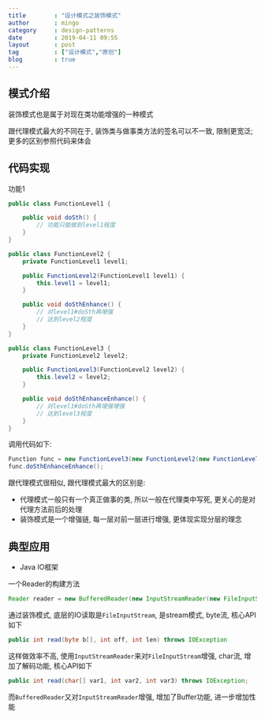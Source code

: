 ```yaml
---
title        : "设计模式之装饰模式"
author       : mingo
category     : design-patterns
date         : 2019-04-11 09:55
layout       : post
tag          : ["设计模式","原创"]
blog         : true
---
```


## 模式介绍

装饰模式也是属于对现在类功能增强的一种模式

跟代理模式最大的不同在于, 装饰类与做事类方法的签名可以不一致, 限制更宽泛; 更多的区别参照代码来体会

## 代码实现

功能1

```java
public class FunctionLevel1 {

    public void doSth() {
        // 功能只能做到level1程度
    }
}
```

```java
public class FunctionLevel2 {
    private FunctionLevel1 level1;

    public FunctionLevel2(FunctionLevel1 level1) {
        this.level1 = level1;
    }

    public void doSthEnhance() {
        // 对level1#doSth再增强
        // 达到level2程度
    }
}
```

```java
public class FunctionLevel3 {
    private FunctionLevel2 level2;

    public FunctionLevel3(FunctionLevel2 level2) {
        this.level2 = level2;
    }

    public void doSthEnhanceEnhance() {
        // 对level1#doSth再增强增强
        // 达到level3程度
    }
}
```

调用代码如下:

```java
Function func = new FunctionLevel3(new FunctionLevel2(new FunctionLevel1()));
func.doSthEnhanceEnhance();
```

跟代理模式很相似, 跟代理模式最大的区别是:

- 代理模式一般只有一个真正做事的类, 所以一般在代理类中写死, 更关心的是对代理方法前后的处理
- 装饰模式是一个增强链, 每一层对前一层进行增强, 更体现实现分层的理念

## 典型应用

- Java IO框架

一个Reader的构建方法

```java
Reader reader = new BufferedReader(new InputStreamReader(new FileInputStream(new File("/tmp/aa.txt"))));
```

通过装饰模式, 底层的IO读取是`FileInputStream`, 是stream模式, byte流, 核心API如下

```java
public int read(byte b[], int off, int len) throws IOException
```

这样做效率不高, 使用`InputStreamReader`来对`FileInputStream`增强, char流, 增加了解码功能, 核心API如下

```java
public int read(char[] var1, int var2, int var3) throws IOException;
```

而`BufferedReader`又对`InputStreamReader`增强, 增加了Buffer功能, 进一步增加性能
